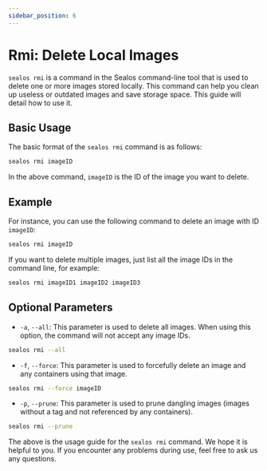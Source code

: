 ```yaml
---
sidebar_position: 6
---
```


# Rmi: Delete Local Images

`sealos rmi` is a command in the Sealos command-line tool that is used to delete one or more images stored locally. This command can help you clean up useless or outdated images and save storage space. This guide will detail how to use it.

## Basic Usage

The basic format of the `sealos rmi` command is as follows:

```bash
sealos rmi imageID
```

In the above command, `imageID` is the ID of the image you want to delete.

## Example

For instance, you can use the following command to delete an image with ID `imageID`:

```bash
sealos rmi imageID
```

If you want to delete multiple images, just list all the image IDs in the command line, for example:

```bash
sealos rmi imageID1 imageID2 imageID3
```

## Optional Parameters

- `-a`, `--all`: This parameter is used to delete all images. When using this option, the command will not accept any image IDs.

```bash
sealos rmi --all
```

- `-f`, `--force`: This parameter is used to forcefully delete an image and any containers using that image.

```bash
sealos rmi --force imageID
```

- `-p`, `--prune`: This parameter is used to prune dangling images (images without a tag and not referenced by any containers).

```bash
sealos rmi --prune
```

The above is the usage guide for the `sealos rmi` command. We hope it is helpful to you. If you encounter any problems during use, feel free to ask us any questions.
